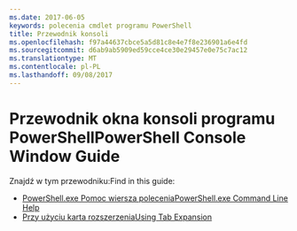 ```yaml
---
ms.date: 2017-06-05
keywords: polecenia cmdlet programu PowerShell
title: Przewodnik konsoli
ms.openlocfilehash: f97a44637cbce5a5d81c8e4e7f8e236901a6e4fd
ms.sourcegitcommit: d6ab9ab5909ed59cce4ce30e29457e0e75c7ac12
ms.translationtype: MT
ms.contentlocale: pl-PL
ms.lasthandoff: 09/08/2017
---
```

# <a name="powershell-console-window-guide"></a><span data-ttu-id="27bb1-103">Przewodnik okna konsoli programu PowerShell</span><span class="sxs-lookup"><span data-stu-id="27bb1-103">PowerShell Console Window Guide</span></span>

<span data-ttu-id="27bb1-104">Znajdź w tym przewodniku:</span><span class="sxs-lookup"><span data-stu-id="27bb1-104">Find in this guide:</span></span>
- [<span data-ttu-id="27bb1-105">PowerShell.exe Pomoc wiersza polecenia</span><span class="sxs-lookup"><span data-stu-id="27bb1-105">PowerShell.exe Command Line Help</span></span>](console/PowerShell.exe-Command-Line-Help.md)
- [<span data-ttu-id="27bb1-106">Przy użyciu karta rozszerzenia</span><span class="sxs-lookup"><span data-stu-id="27bb1-106">Using Tab Expansion</span></span>](console/Using-Tab-Expansion.md)

